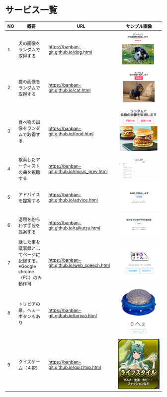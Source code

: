 # サービス一覧


|  NO  |  概要  |  URL  |  サンプル画像  |
| ---- | ---- | ---- | ---- |
|  1  |  犬の画像をランダムで取得する  |  https://banban-git.github.io/dog.html |  <img src="img/dog.png">  |
|  2  |  猫の画像をランダムで取得する  |  https://banban-git.github.io/cat.html  |  <img src="img/cat.png">  |
|  3  |  食べ物の画像をランダムで取得する  |  https://banban-git.github.io/food.html  | <img src="img/food.png">   |
|  4  |  検索したアーティストの曲を視聴する  |  https://banban-git.github.io/music_prev.html  |  <img src="img/music.png">  |
|  5  |  アドバイスを提案する  |  https://banban-git.github.io/advice.html  |  <img src="img/advice.png">  |
|  6  |  退屈を紛らわす手段を提案する  |  https://banban-git.github.io/taikutsu.html  |  <img src="img/taikutsu.png">  |
|  7  |  話した事を議事録としてページに記録する。<br> ※Google chrome（PC）のみ動作可 |  https://banban-git.github.io/web_speech.html  |  <img src="img/speech.png">  |
|  8  |  トリビアの泉。へぇーボタンもあり |  https://banban-git.github.io/torivia.html  |  <img src="img/hee2.png">  |
|  9  |  クイズゲーム（４択） |  https://banban-git.github.io/quiz/top.html |  <img src="quiz/img/icon/lifestyle.png">  |